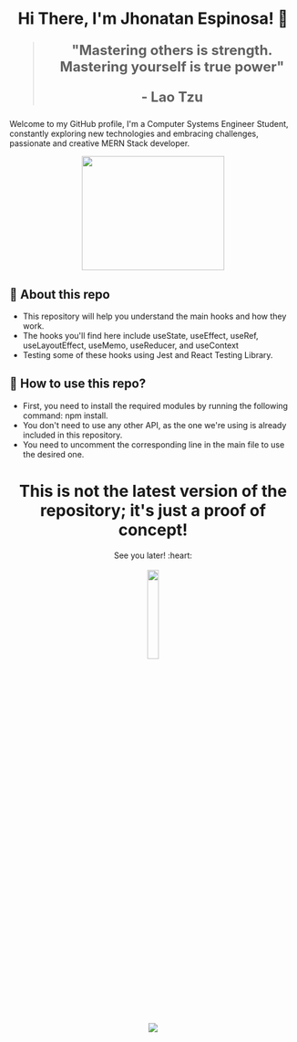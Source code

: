 <h1 align="center">Hi There, I'm Jhonatan Espinosa! 🎩</h1>

<blockquote style="font-size: 24px;">
  <p align="center">
    <strong>"Mastering others is strength.  Mastering yourself is true power"</strong>
  </p>
  <p align="center">
    <strong align="center">- Lao Tzu</strong>
  </p>
</blockquote>

Welcome to my GitHub profile, I'm a Computer Systems Engineer Student, constantly exploring new technologies and embracing challenges, passionate and creative MERN Stack developer.

<p align="center"><img width="250" height="200" src="https://i.giphy.com/media/v1.Y2lkPTc5MGI3NjExbTQ5eTY4bW5kdWUybTYzNGdwZGs1OHhpaHM1ejhsY2VuNTUwNHNxOCZlcD12MV9pbnRlcm5hbF9naWZfYnlfaWQmY3Q9Zw/3oKIPnAiaMCws8nOsE/giphy.gif"></p>

## 📍 About this repo

- This repository will help you understand the main hooks and how they work.
- The hooks you'll find here include useState, useEffect, useRef, useLayoutEffect, useMemo, useReducer, and useContext
- Testing some of these hooks using Jest and React Testing Library.

## 📍 How to use this repo?

- First, you need to install the required modules by running the following command: npm install.
- You don't need to use any other API, as the one we're using is already included in this repository.
- You need to uncomment the corresponding line in the main file to use the desired one.

<h1 align="center">This is not the latest version of the repository; it's just a proof of concept!</h1>

<p align="center">
  See you later! :heart:
  <br />
  <br />
  <img src="https://media.giphy.com/media/jpVnC65DmYeyRL4LHS/giphy.gif" width="20%">
</p>

<p align="center"><img src="https://capsule-render.vercel.app/api?type=waving&height=150&color=4b0082&reversal=false&textBg=false&section=footer&fontAlign=61&descAlign=60&fontAlignY=60&descAlignY=60"></p>
